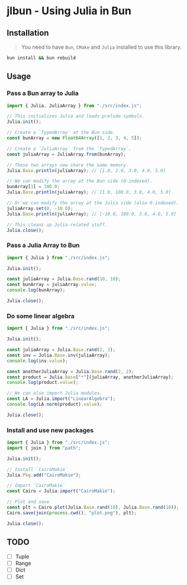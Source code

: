 # jlbun - Using Julia in Bun

## Installation

> You need to have `Bun`, `CMake` and `Julia` installed to use this library.

```bash
bun install && bun rebuild
```

## Usage

### Pass a Bun array to Julia

```typescript
import { Julia, JuliaArray } from "./src/index.js";

// This initializes Julia and loads prelude symbols.
Julia.init();

// Create a `TypedArray` at the Bun side.
const bunArray = new Float64Array([1, 2, 3, 4, 5]);

// Create a `JuliaArray` from the `TypedArray`.
const juliaArray = JuliaArray.from(bunArray);

// These two arrays now share the same memory.
Julia.Base.println(juliaArray); // [1.0, 2.0, 3.0, 4.0, 5.0]

// We can modify the array at the Bun side (0-indexed).
bunArray[1] = 100.0;
Julia.Base.println(juliaArray); // [1.0, 100.0, 3.0, 4.0, 5.0]

// Or we can modify the array at the Julia side (also 0-indexed).
juliaArray.set(0, -10.0);
Julia.Base.println(juliaArray); // [-10.0, 100.0, 3.0, 4.0, 5.0]

// This cleans up Julia-related stuff.
Julia.close();
```

### Pass a Julia Array to Bun

```typescript
import { Julia } from "./src/index.js";

Julia.init();

const juliaArray = Julia.Base.rand(10, 10);
const bunArray = juliaArray.value;
console.log(bunArray);

Julia.close();
```

### Do some linear algebra

```typescript
import { Julia } from "./src/index.js";

Julia.init();

const juliaArray = Julia.Base.rand(2, 2);
const inv = Julia.Base.inv(juliaArray);
console.log(inv.value);

const anotherJuliaArray = Julia.Base.rand(2, 2);
const product = Julia.Base["*"](juliaArray, anotherJuliaArray);
console.log(product.value);

// We can also import Julia modules.
const LA = Julia.import("LinearAlgebra");
console.log(LA.norm(product).value);

Julia.close();
```

### Install and use new packages

```typescript
import { Julia } from "./src/index.js";
import { join } from "path";

Julia.init();

// Install `CairoMakie`
Julia.Pkg.add("CairoMakie");

// Import `CairoMakie`
const Cairo = Julia.import("CairoMakie");

// Plot and save
const plt = Cairo.plot(Julia.Base.rand(10), Julia.Base.rand(10));
Cairo.save(join(process.cwd(), "plot.png"), plt);

Julia.close();
```

## TODO

- [ ] Tuple
- [ ] Range
- [ ] Dict
- [ ] Set
